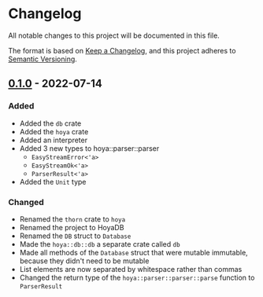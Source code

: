 # Changelog
All notable changes to this project will be documented in this file.

The format is based on [Keep a Changelog](https://keepachangelog.com/en/1.0.0/),
and this project adheres to [Semantic Versioning](https://semver.org/spec/v2.0.0.html).

## [0.1.0] - 2022-07-14
### Added
- Added the `db` crate
- Added the `hoya` crate
- Added an interpreter
- Added 3 new types to hoya::parser::parser
    - `EasyStreamError<'a>`
    - `EasyStreamOk<'a>`
    - `ParserResult<'a>`
- Added the `Unit` type

### Changed
- Renamed the `thorn` crate to `hoya`
- Renamed the project to HoyaDB
- Renamed the `DB` struct to `Database`
- Made the `hoya::db::db` a separate crate called `db`
- Made all methods of the `Database` struct that were mutable immutable, because they didn't need to be mutable
- List elements are now separated by whitespace rather than commas
- Changed the return type of the `hoya::parser::parser::parse` function to `ParserResult`

[0.1.0]: https://github.com/lunandd/hoya_db/commit/34959951221155102d86ef2115c6ce9f55efcdf3

